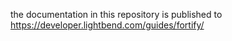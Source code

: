 the documentation in this repository is published to
https://developer.lightbend.com/guides/fortify/
